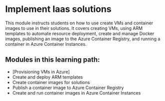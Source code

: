 # Implement Iaas solutions

This module instructs students on how to use create VMs and container images to use in their solutions. It covers creating VMs, using ARM templates to automate resource deployment, create and manage Docker images, publishing an image to the Azure Container Registry, and running a container in Azure Container Instances.

## Modules in this learning path:

* [Provisioning VMs in Azure]
* Create and deploy ARM templates
* Create container images for solutions
* Publish a container image to Azure Container Registry
* Create and run container images in Azure Container Instances
<br>


